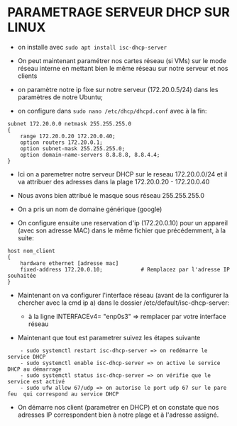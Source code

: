 # PARAMETRAGE SERVEUR DHCP SUR LINUX


- on installe avec `sudo apt install isc-dhcp-server`

- On peut maintenant paramétrer nos cartes réseau (si VMs) sur le mode réseau interne en mettant bien le même réseau sur notre serveur et nos clients

- on paramètre notre ip fixe sur notre serveur (172.20.0.5/24) dans les paramètres de notre Ubuntu;

- on configure dans `sudo nano /etc/dhcp/dhcpd.conf` avec à la fin:


```    
subnet 172.20.0.0 netmask 255.255.255.0 
{   
    range 172.20.0.20 172.20.0.40;  
    option routers 172.20.0.1;        
    option subnet-mask 255.255.255.0; 
    option domain-name-servers 8.8.8.8, 8.8.4.4; 
}
```

- Ici on a paremetrer notre serveur DHCP sur le reseau 172.20.0.0/24 et il va attribuer des adresses dans la plage 172.20.0.20 - 172.20.0.40
- Nous avons bien attribué le masque sous réseau 255.255.255.0
- On a pris un nom de domaine générique (google)

- On configure ensuite une reservation d'ip (172.20.0.10) pour un appareil (avec son adresse MAC) dans le même fichier que précédemment, à la suite:

```
host nom_client 
{
    hardware ethernet [adresse mac]
    fixed-address 172.20.0.10;            # Remplacez par l'adresse IP souhaitée
}
```

- Maintenant on va configurer l'interface réseau (avant de la configurer la chercher avec la cmd ip a) dans le dossier /etc/default/isc-dhcp-server:
	- à la ligne INTERFACEv4= "enp0s3" => remplacer par votre interface réseau

- Maintenant que tout est parametrer suivez les étapes suivante
```
	- sudo systemctl restart isc-dhcp-server => on redémarre le service DHCP
	- sudo systemctl enable isc-dhcp-server => on active le service DHCP au démarrage
	- sudo systemctl status isc-dhcp-server => on vérifie que le service est activé
	- sudo ufw allow 67/udp => on autorise le port udp 67 sur le pare feu  qui correspond au service DHCP
```
- On démarre nos client (parametrer en DHCP) et on constate que nos adresses IP correspondent bien à notre plage et à l'adresse assigné.
